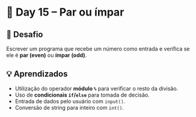 # 📅 Day 15 – Par ou ímpar

## 🧩 Desafio

Escrever um programa que recebe um número como entrada e verifica se ele é **par (even)** ou **ímpar (odd)**.

## 💡 Aprendizados

- Utilização do operador **módulo `%`** para verificar o resto da divisão.
- Uso de **condicionais `if`/`else`** para tomada de decisão.
- Entrada de dados pelo usuário com `input()`.
- Conversão de string para inteiro com `int()`.
